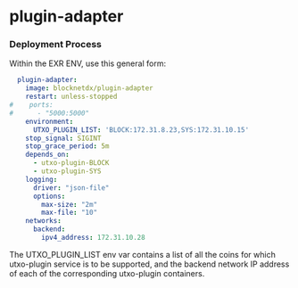 # plugin-adapter

### Deployment Process
Within the EXR ENV, use this general form:
```yaml
  plugin-adapter:
    image: blocknetdx/plugin-adapter
    restart: unless-stopped
#    ports:
#      - "5000:5000"
    environment:
      UTXO_PLUGIN_LIST: 'BLOCK:172.31.8.23,SYS:172.31.10.15'
    stop_signal: SIGINT
    stop_grace_period: 5m
    depends_on:
      - utxo-plugin-BLOCK
      - utxo-plugin-SYS
    logging:
      driver: "json-file"
      options:
        max-size: "2m"
        max-file: "10"
    networks:
      backend:
        ipv4_address: 172.31.10.28
```
The UTXO_PLUGIN_LIST env var contains a list of all the coins for which utxo-plugin service is to be supported, and the backend network IP address of each of the corresponding utxo-plugin containers.
